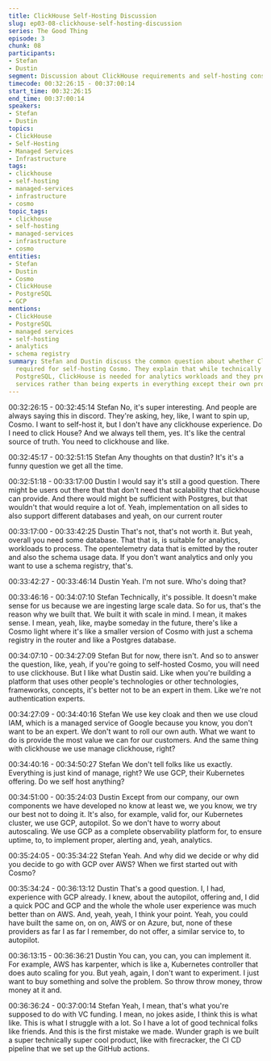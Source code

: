 ```yaml
---
title: ClickHouse Self-Hosting Discussion
slug: ep03-08-clickhouse-self-hosting-discussion
series: The Good Thing
episode: 3
chunk: 08
participants:
- Stefan
- Dustin
segment: Discussion about ClickHouse requirements and self-hosting considerations
timecode: 00:32:26:15 - 00:37:00:14
start_time: 00:32:26:15
end_time: 00:37:00:14
speakers:
- Stefan
- Dustin
topics:
- ClickHouse
- Self-Hosting
- Managed Services
- Infrastructure
tags:
- clickhouse
- self-hosting
- managed-services
- infrastructure
- cosmo
topic_tags:
- clickhouse
- self-hosting
- managed-services
- infrastructure
- cosmo
entities:
- Stefan
- Dustin
- Cosmo
- ClickHouse
- PostgreSQL
- GCP
mentions:
- ClickHouse
- PostgreSQL
- managed services
- self-hosting
- analytics
- schema registry
summary: Stefan and Dustin discuss the common question about whether ClickHouse is
  required for self-hosting Cosmo. They explain that while technically possible with
  PostgreSQL, ClickHouse is needed for analytics workloads and they prefer using managed
  services rather than being experts in everything except their own product.
---
```


00:32:26:15 - 00:32:45:14
Stefan
No, it's super interesting. And people are always saying this in discord. They're asking, hey, like,
I want to spin up, Cosmo. I want to self-host it, but I don't have any clickhouse experience. Do I
need to click House? And we always tell them, yes. It's like the central source of truth. You need
to clickhouse and like.

00:32:45:17 - 00:32:51:15
Stefan
Any thoughts on that dustin? It's it's a funny question we get all the time.

00:32:51:18 - 00:33:17:00
Dustin
I would say it's still a good question. There might be users out there that that don't need that
scalability that clickhouse can provide. And there would might be sufficient with Postgres, but
that wouldn't that would require a lot of. Yeah, implementation on all sides to also support
different databases and yeah, on our current router

00:33:17:00 - 00:33:42:25
Dustin
That's not, that's not worth it. But yeah, overall you need some database. That that is, is suitable
for analytics, workloads to process. The opentelemetry data that is emitted by the router and
also the schema usage data. If you don't want analytics and only you want to use a schema
registry, that's.

00:33:42:27 - 00:33:46:14
Dustin
Yeah. I'm not sure. Who's doing that?

00:33:46:16 - 00:34:07:10
Stefan
Technically, it's possible. It doesn't make sense for us because we are ingesting large scale
data. So for us, that's the reason why we built that. We built it with scale in mind. I mean, it
makes sense. I mean, yeah, like, maybe someday in the future, there's like a Cosmo light where
it's like a smaller version of Cosmo with just a schema registry in the router and like a Postgres
database.

00:34:07:10 - 00:34:27:09
Stefan
But for now, there isn't. And so to answer the question, like, yeah, if you're going to self-hosted
Cosmo, you will need to use clickhouse. But I like what Dustin said. Like when you're building a
platform that uses other people's technologies or other technologies, frameworks, concepts, it's
better not to be an expert in them. Like we're not authentication experts.

00:34:27:09 - 00:34:40:16
Stefan
We use key cloak and then we use cloud IAM, which is a managed service of Google because
you know, you don't want to be an expert. We don't want to roll our own auth. What we want to
do is provide the most value we can for our customers. And the same thing with clickhouse we
use manage clickhouse, right?

00:34:40:16 - 00:34:50:27
Stefan
We don't tell folks like us exactly. Everything is just kind of manage, right? We use GCP, their
Kubernetes offering. Do we self host anything?

00:34:51:00 - 00:35:24:03
Dustin
Except from our company, our own components we have developed no know at least we, we
you know, we try our best not to doing it. It's also, for example, valid for, our Kubernetes cluster,
we use GCP, autopilot. So we don't have to worry about autoscaling. We use GCP as a
complete observability platform for, to ensure uptime, to, to implement proper, alerting and,
yeah, analytics.

00:35:24:05 - 00:35:34:22
Stefan
Yeah. And why did we decide or why did you decide to go with GCP over AWS? When we first
started out with Cosmo?

00:35:34:24 - 00:36:13:12
Dustin
That's a good question. I, I had, experience with GCP already. I knew, about the autopilot,
offering and, I did a quick POC and GCP and the whole the whole user experience was much
better than on AWS. And, yeah, yeah, I think your point. Yeah, you could have built the same on,
on on, AWS or on Azure, but, none of these providers as far I as far I remember, do not offer, a
similar service to, to autopilot.

00:36:13:15 - 00:36:36:21
Dustin
You can, you can, you can implement it. For example, AWS has karpenter, which is like a,
Kubernetes controller that does auto scaling for you. But yeah, again, I don't want to
experiment. I just want to buy something and solve the problem. So throw throw money, throw
money at it and.

00:36:36:24 - 00:37:00:14
Stefan
Yeah, I mean, that's what you're supposed to do with VC funding. I mean, no jokes aside, I think
this is what like. This is what I struggle with a lot. So I have a lot of good technical folks like
friends. And this is the first mistake we made. Wunder graph is we built a super technically
super cool product, like with firecracker, the CI CD pipeline that we set up the GitHub actions. 